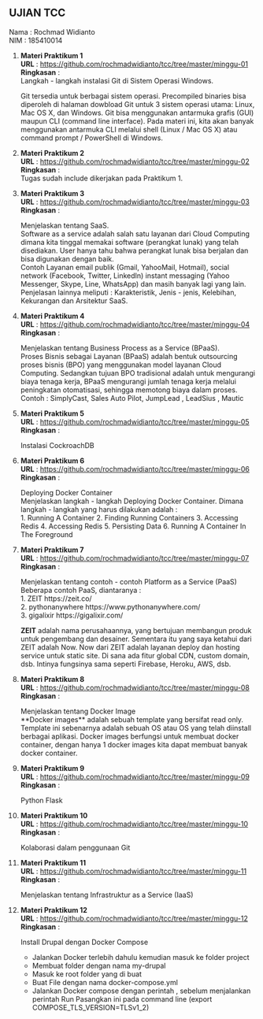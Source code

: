 ## UJIAN TCC

Nama : Rochmad Widianto<br>
NIM  : 185410014


1. **Materi Praktikum 1**<br>
   **URL** : https://github.com/rochmadwidianto/tcc/tree/master/minggu-01<br>
   **Ringkasan** : <br>
   Langkah - langkah instalasi Git di Sistem Operasi Windows.
   <p>Git tersedia untuk berbagai sistem operasi. Precompiled binaries bisa diperoleh di halaman dowbload Git untuk 3 sistem operasi utama: Linux, Mac OS X, dan Windows. Git bisa menggunakan antarmuka grafis (GUI) maupun CLI (command line interface). Pada materi ini, kita akan banyak menggunakan antarmuka CLI melalui shell (Linux / Mac OS X) atau command prompt / PowerShell di Windows.</p>

2. **Materi Praktikum 2**<br>
   **URL** : https://github.com/rochmadwidianto/tcc/tree/master/minggu-02<br>
   **Ringkasan** : <br>
   Tugas sudah include dikerjakan pada Praktikum 1.

3. **Materi Praktikum 3**<br>
   **URL** : https://github.com/rochmadwidianto/tcc/tree/master/minggu-03<br>
   **Ringkasan** : <br>
   <p>Menjelaskan tentang SaaS.<br>
   Software as a service adalah salah satu layanan dari Cloud Computing dimana kita tinggal memakai software (perangkat lunak) yang telah disediakan. User hanya tahu bahwa perangkat lunak bisa berjalan dan bisa digunakan dengan baik.<br>
   Contoh Layanan email publik (Gmail, YahooMail, Hotmail), social network (Facebook, Twitter, LinkedIn) instant messaging (Yahoo Messenger, Skype, Line, WhatsApp) dan masih banyak lagi yang lain.<br>
   Penjelasan lainnya meliputi : Karakteristik, Jenis - jenis, Kelebihan, Kekurangan dan Arsitektur SaaS.</p>

4. **Materi Praktikum 4**<br>
   **URL** : https://github.com/rochmadwidianto/tcc/tree/master/minggu-04<br>
   **Ringkasan** : <br>
   <p>Menjelaskan tentang Business Process as a Service (BPaaS).<br>
   Proses Bisnis sebagai Layanan (BPaaS) adalah bentuk outsourcing proses bisnis (BPO) yang menggunakan model layanan Cloud Computing. Sedangkan tujuan BPO tradisional adalah untuk mengurangi biaya tenaga kerja, BPaaS mengurangi jumlah tenaga kerja melalui peningkatan otomatisasi, sehingga memotong biaya dalam proses.<br>
   Contoh : SimplyCast, Sales Auto Pilot, JumpLead , LeadSius , Mautic </p>

5. **Materi Praktikum 5**<br>
   **URL** : https://github.com/rochmadwidianto/tcc/tree/master/minggu-05<br>
   **Ringkasan** : <br>
   <p>Instalasi CockroachDB</p>

6. **Materi Praktikum 6**<br>
   **URL** : https://github.com/rochmadwidianto/tcc/tree/master/minggu-06<br>
   **Ringkasan** : <br>
   <p>Deploying Docker Container<br>
   Menjelaskan langkah - langkah Deploying Docker Container. Dimana langkah - langkah yang harus dilakukan adalah : <br>
   1. Running A Container
   2. Finding Running Containers
   3. Accessing Redis
   4. Accessing Redis
   5. Persisting Data
   6. Running A Container In The Foreground</p>

7. **Materi Praktikum 7**<br>
   **URL** : https://github.com/rochmadwidianto/tcc/tree/master/minggu-07<br>
   **Ringkasan** : <br>
   <p>Menjelaskan tentang contoh - contoh Platform as a Service (PaaS)<br>
   Beberapa contoh PaaS, diantaranya :<br>
   1. ZEIT https://zeit.co/<br>
   2. pythonanywhere https://www.pythonanywhere.com/<br>
   3. gigalixir https://gigalixir.com/<br>
   
   **ZEIT** adalah nama perusahaannya, yang bertujuan membangun produk untuk pengembang dan desainer. Sementara itu yang saya ketahui dari ZEIT adalah Now. Now dari ZEIT adalah layanan deploy dan hosting service untuk static site. Di sana ada fitur global CDN, custom domain, dsb. Intinya fungsinya sama seperti Firebase, Heroku, AWS, dsb.</p>

8. **Materi Praktikum 8**<br>
   **URL** : https://github.com/rochmadwidianto/tcc/tree/master/minggu-08<br>
   **Ringkasan** : <br>
   <p>Menjelaskan tentang Docker Image<br>
   **Docker images** adalah sebuah template yang bersifat read only. Template ini sebenarnya adalah sebuah OS atau OS yang telah diinstall berbagai aplikasi. Docker images berfungsi untuk membuat docker container, dengan hanya 1 docker images kita dapat membuat banyak docker container.</p>

9. **Materi Praktikum 9**<br>
   **URL** : https://github.com/rochmadwidianto/tcc/tree/master/minggu-09<br>
   **Ringkasan** : <br>
   <p>Python Flask</p>

10. **Materi Praktikum 10**<br>
   **URL** : https://github.com/rochmadwidianto/tcc/tree/master/minggu-10<br>
   **Ringkasan** : <br><p>Kolaborasi dalam penggunaan Git</p>

11. **Materi Praktikum 11**<br>
   **URL** : https://github.com/rochmadwidianto/tcc/tree/master/minggu-11<br>
   **Ringkasan** : <br><p>Menjelaskan tentang Infrastruktur as a Service (IaaS)</p>

12. **Materi Praktikum 12**<br>
   **URL** : https://github.com/rochmadwidianto/tcc/tree/master/minggu-12<br>
   **Ringkasan** : <br><p>Install Drupal dengan Docker Compose<br>
    - Jalankan Docker terlebih dahulu kemudian masuk ke folder project
    - Membuat folder dengan nama my-drupal
    - Masuk ke root folder yang di buat
    - Buat File dengan nama docker-compose.yml
    - Jalankan Docker compose dengan perintah , sebelum menjalankan perintah Run Pasangkan ini pada command line (export COMPOSE_TLS_VERSION=TLSv1_2)</p>